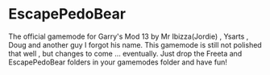 EscapePedoBear
==============

The official gamemode for Garry's Mod 13 by Mr Ibizza(Jordie) , Ysarts , Doug and another guy I forgot his name.
This gamemode is still not polished that well , but changes to come ... eventually. Just drop the Freeta and EscapePedoBear folders in your gamemodes folder and have fun!
